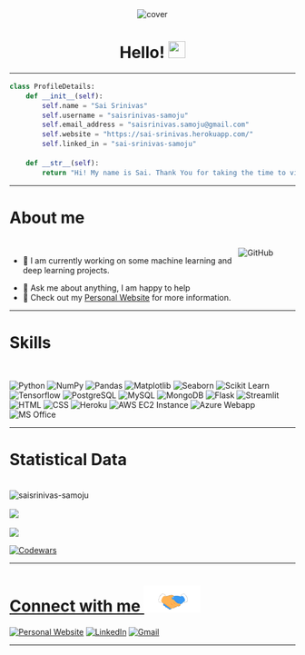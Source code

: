 <div align="center">
  <img width="" height = "" src="https://i.postimg.cc/FsBwkDrP/Cover-01.png" alt="cover" />
</div>

<h1 align="center"><b>Hello!</b> <img src= "https://media.tenor.com/images/2adfe94e69139f3e22623b61d375a7a7/tenor.gif" width= "30" height= "30"></h1>

---
```python
class ProfileDetails:
    def __init__(self):
        self.name = "Sai Srinivas"
        self.username = "saisrinivas-samoju"
        self.email_address = "saisrinivas.samoju@gmail.com"
        self.website = "https://sai-srinivas.herokuapp.com/"
        self.linked_in = "sai-srinivas-samoju"

    def __str__(self):
        return "Hi! My name is Sai. Thank You for taking the time to view my GitHub Profile"
```

---
# About me

<br>
<img width="20%" align="right" alt="GitHub" src="https://media.giphy.com/media/TEnXkcsHrP4YedChhA/giphy.gif" />

<!-- * <img src="https://upload.wikimedia.org/wikipedia/en/e/e2/NIT_Rourkela_Colour_Logo.svg" height = "20px"> I am a B.Arch. graduate from NIT Rourkela -->
<!-- * 💼 I worked as an Architect for some time and now in the process of making a transition towards Artificial Intelligence Domain. -->
* 🌱 I am currently working on some machine learning and deep learning projects.
<!-- * 🔍 I am actively looking for career opportunities -->
* 💬 Ask me about anything, I am happy to help
* 👀 Check out my [Personal Website](https://sai-srinivas.herokuapp.com/) for more information.

---
# Skills

<br>

<img src="https://upload.wikimedia.org/wikipedia/commons/thumb/c/c3/Python-logo-notext.svg/1024px-Python-logo-notext.svg.png" alt="Python" height="30px">&nbsp;<img src="https://cdn.worldvectorlogo.com/logos/numpy.svg" alt="NumPy" height="30px">&nbsp;<img src="https://upload.wikimedia.org/wikipedia/commons/thumb/2/22/Pandas_mark.svg/1200px-Pandas_mark.svg.png" alt="Pandas" height="30px">&nbsp;<img src="https://upload.wikimedia.org/wikipedia/commons/thumb/8/84/Matplotlib_icon.svg/1200px-Matplotlib_icon.svg.png" alt="Matplotlib" height="30px">&nbsp;<img src="https://blog.kakaocdn.net/dn/4UIIH/btqIH4tfonl/LyCOqYkmqKo1gFrogryni1/img.png" alt="Seaborn" height="30px">&nbsp;<img src="https://upload.wikimedia.org/wikipedia/commons/thumb/0/05/Scikit_learn_logo_small.svg/1200px-Scikit_learn_logo_small.svg.png" alt="Scikit Learn" height="30px">&nbsp;<img src="https://upload.wikimedia.org/wikipedia/commons/thumb/2/2d/Tensorflow_logo.svg/1915px-Tensorflow_logo.svg.png" alt="Tensorflow" width="30px">&nbsp;<img src="https://upload.wikimedia.org/wikipedia/commons/thumb/2/29/Postgresql_elephant.svg/993px-Postgresql_elephant.svg.png" alt="PostgreSQL" width="30px">&nbsp;<img src="https://www.freepnglogos.com/uploads/logo-mysql-png/logo-mysql-mysql-logo-png-images-are-download-crazypng-15.png" alt="MySQL" width="30px">&nbsp;<img src="https://www.svgrepo.com/show/331488/mongodb.svg" alt="MongoDB" width="30px">&nbsp;<img src="https://i.postimg.cc/tTzDDMhY/Flask-icon.png" alt="Flask" width="30px">&nbsp;<img src="https://streamlit.io/images/brand/streamlit-mark-color.svg" alt="Streamlit" width="30px">&nbsp;<img src="https://cdn-icons-png.flaticon.com/512/732/732212.png" alt="HTML" width="30px">&nbsp;<img src="https://upload.wikimedia.org/wikipedia/commons/thumb/7/70/Devicon-css3-plain.svg/1024px-Devicon-css3-plain.svg.png" alt="CSS" width="30px">&nbsp;<img src="https://cdn-icons-png.flaticon.com/512/873/873120.png" alt="Heroku" width="30px">&nbsp;<img src="https://upload.wikimedia.org/wikipedia/commons/thumb/b/b9/AWS_Simple_Icons_Compute_Amazon_EC2_Instances.svg/2048px-AWS_Simple_Icons_Compute_Amazon_EC2_Instances.svg.png" alt="AWS EC2 Instance" width="30px">&nbsp;<img src="https://cdn-icons-png.flaticon.com/512/873/873107.png" alt="Azure Webapp" width="30px">&nbsp;<img src="https://cdn.icon-icons.com/icons2/1156/PNG/512/1486565573-microsoft-office_81557.png" alt="MS Office" width="30px">&nbsp;

<!-- <img src="https://miro.medium.com/max/800/1*Q5EUk28Xc3iCDoMSkrd1_w.png" alt="Flask" width="30px"> -->

---
# Statistical Data

<br>

<img src="https://github-readme-stats.vercel.app/api?username=saisrinivas-samoju&show_icons=true&locale=en&bg_color=0d1117&text_color=ffffff&repo=convoychat" alt="saisrinivas-samoju" width="500px" align="center">
<p></p>
<!-- <img src="https://github-readme-streak-stats.herokuapp.com/?user=saisrinivas-samoju&theme=dark&background=0d1117&date_format=M%20j[%2C%20Y]" width="500px" align="center">
<p></p> -->
<img src="https://github-readme-stats.vercel.app/api/top-langs?username=saisrinivas-samoju&show_icons=true&locale=en&bg_color=0d1117&text_color=ffffff&layout=compact" width="500px" align="center">
<p></p>
<img src="https://activity-graph.herokuapp.com/graph?username=saisrinivas-samoju&theme=xcode" width="500px" align="center">
<p></p>
<a href="https://www.codewars.com/users/saisrinivas-samoju" target="_blank"><img src="https://www.codewars.com/users/saisrinivas-samoju/badges/large" alt="Codewars" width="500px" align="center"></a>

---
<a href="https://sai-srinivas.herokuapp.com/">
  <h1>Connect with me <img src='handshake.gif' width="100px"></h1>
</a>
<a href="https://sai-srinivas.herokuapp.com/" target="_blank"><img src="https://img.shields.io/badge/%F0%9F%91%BD-Website-red" alt="Personal Website"></a>
<a href="https://www.linkedin.com/in/sai-srinivas-samoju/" target="_blank"><img src="https://img.shields.io/badge/LinkedIn-%230077B5.svg?&style=flat-square&logo=linkedin&logoColor=white" alt="LinkedIn"></a>
<a href="mailto:saisrinivas.samoju@gmail.com" target="_blank"><img src="https://img.shields.io/badge/%F0%9F%93%A7-Gmail-orange" alt="Gmail"></a>

---